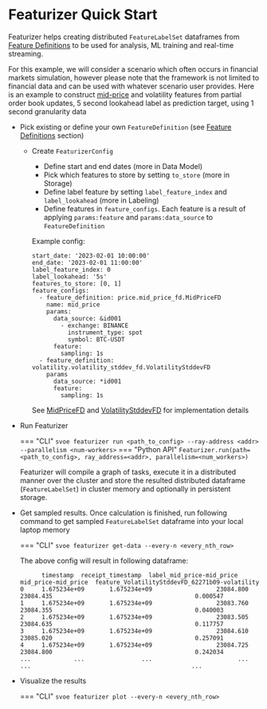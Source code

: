 # Featurizer Quick Start

Featurizer helps creating distributed ```FeatureLabelSet``` dataframes from [Feature Definitions]() to be used for analysis, ML training
and real-time streaming.

For this example, we will consider a scenario which often occurs in financial markets simulation, however please note that the framework is not limited to financial data and can be used with whatever scenario user provides.
Here is an example to construct [mid-price](https://en.wikipedia.org/wiki/Mid_price) and volatility features from 
partial order book updates, 5 second lookahead label as prediction target, using 1 second granularity data

- Pick existing or define your own ```FeatureDefinition``` (see [Feature Definitions]() section)
    - Create ```FeaturizerConfig```
        - Define start and end dates (more in Data Model)
        - Pick which features to store by setting ```to_store``` (more in Storage)
        - Define label feature by setting ```label_feature_index``` and ```label_lookahead``` (more in Labeling)
        - Define features in ```feature_configs```. Each feature is a result of applying ```params:feature``` and 
          ```params:data_source``` to ```FeatureDefinition```
  
        Example config:
    
        ```
        start_date: '2023-02-01 10:00:00'
        end_date: '2023-02-01 11:00:00'
        label_feature_index: 0
        label_lookahead: '5s'
        features_to_store: [0, 1]
        feature_configs:
          - feature_definition: price.mid_price_fd.MidPriceFD
            name: mid_price
            params:
              data_source: &id001
                - exchange: BINANCE
                  instrument_type: spot
                  symbol: BTC-USDT
              feature:
                sampling: 1s
          - feature_definition: volatility.volatility_stddev_fd.VolatilityStddevFD
            params
              data_source: *id001
              feature:
                sampling: 1s
        ```
        See [MidPriceFD](https://github.com/anovv/svoe/blob/main/featurizer/features/definitions/price/mid_price_fd/mid_price_fd.py) and [VolatilityStddevFD](https://github.com/anovv/svoe/blob/main/featurizer/features/definitions/volatility/volatility_stddev_fd/volatility_stddev_fd.py) for implementation details

- Run Featurizer
     
    === "CLI"
        ```
        svoe featurizer run <path_to_config> --ray-address <addr> --parallelism <num-workers>
        ```
    === "Python API"
        ```
        Featurizer.run(path=<path_to_config>, ray_address=<addr>, parallelism=<num_workers>)
        ```
  
    Featurizer will compile a graph of tasks, execute it in a distributed manner over the cluster and store
    the resulted distributed dataframe (```FeatureLabelSet```) in cluster memory and optionally in persistent storage.

- Get sampled results. Once calculation is finished, run following command to get sampled ```FeatureLabelSet``` dataframe into your local laptop memory
  
        
    === "CLI"
        ```
        svoe featurizer get-data --every-n <every_nth_row>
        ```
        
    The above config will result in following dataframe:
    ```
          timestamp  receipt_timestamp  label_mid_price-mid_price  mid_price-mid_price  feature_VolatilityStddevFD_62271b09-volatility
    0     1.675234e+09       1.675234e+09                  23084.800            23084.435                                        0.000547
    1     1.675234e+09       1.675234e+09                  23083.760            23084.355                                        0.040003
    2     1.675234e+09       1.675234e+09                  23083.505            23084.635                                        0.117757
    3     1.675234e+09       1.675234e+09                  23084.610            23085.020                                        0.257091
    4     1.675234e+09       1.675234e+09                  23084.725            23084.800                                        0.242034
    ...            ...                ...                        ...                  ...                                             ...
    ```
      
- Visualize the results
        
    === "CLI"
        ```
        svoe featurizer plot --every-n <every_nth_row>
        ```

  